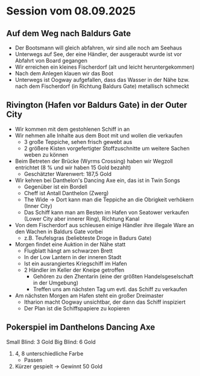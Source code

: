 # Session vom 08.09.2025

## Auf dem Weg nach Baldurs Gate

- Der Bootsmann will gleich abfahren, wir sind alle noch am Seehaus
- Unterwegs auf See, der eine Händler, der ausgeraubt wurde ist vor Abfahrt von Board gegangen
- Wir erreichen ein kleines Fischerdorf (alt und leicht heruntergekommen)
- Nach dem Anlegen klauen wir das Boot
- Unterwegs ist Oogway aufgefallen, dass das Wasser in der Nähe bzw. nach dem Fischerdorf (in Richtung Baldurs Gate) metallisch schmeckt

## Rivington (Hafen vor Baldurs Gate) in der Outer City

- Wir kommen mit dem gestohlenen Schiff in an
- Wir nehmen alle Inhalte aus dem Boot mit und wollen die verkaufen
    - 3 große Teppiche, sehen frisch gewebt aus
    - 2 größere Kisten vorgefertigter Stoffzuschnitte um weitere Sachen weben zu können
- Beim Betreten der Brücke (Wyrms Crossing) haben wir Wegzoll entrichtet (8 % und wir haben 15 Gold bezahlt)
    - Geschätzter Warenwert: 187,5 Gold
- Wir kehren bei Danthelon's Dancing Axe ein, das ist in Twin Songs
    - Gegenüber ist ein Bordell
    - Cheff ist Antall Danthelon (Zwerg)
    - The Wide -> Dort kann man die Teppiche an die Obrigkeit verhökern (Inner City)
    - Das Schiff kann man am Besten im Hafen von Seatower verkaufen (Lower City aber innerer Ring), Richtung Kanal
- Von dem Fischerdorf aus schleusen einige Händler ihre illegale Ware an den Wachen in Baldurs Gate vorbei
    - z.B. Teufelsgras (beliebteste Droge in Badurs Gate)
- Morgen findet eine Auktion in der Nähe statt
    - Flugblatt hängt am schwarzen Brett
    - In der Low Lantern in der inneren Stadt
    - Ist ein ausrangiertes Kriegschiff im Hafen
    - 2 Händler im Keller der Kneipe getroffen
        - Gehören zu den Zhentarin (eine der größten Handelsgeselschaft in der Umgebung)
        - Treffen uns am nächsten Tag um evtl. das Schiff zu verkaufen
- Am nächsten Morgen am Hafen steht ein großer Dreimaster
    - Itharion macht Oogway unsichtbar, der dann das Schiff inspiziert
    - Der Plan ist die Schiffspapiere zu kopieren

## Pokerspiel im Danthelons Dancing Axe

Small Blind: 3 Gold
Big Blind: 6 Gold

1. 4, 8 unterschiedliche Farbe
    - Passen
2. Kürzer gespielt -> Gewinnt 50 Gold
